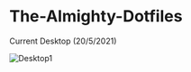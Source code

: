 # The-Almighty-Dotfiles

Current Desktop (20/5/2021)

![Desktop1](https://user-images.githubusercontent.com/73924040/118881162-603a9780-b910-11eb-8505-60a5b200b6ce.png)
